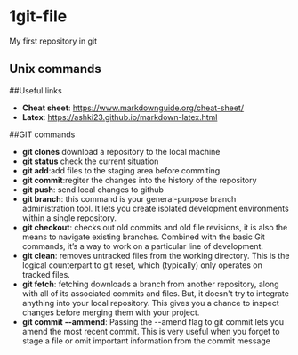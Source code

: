 # 1git-file
My first repository in git 
## Unix commands

##Useful links 
- **Cheat sheet**: https://www.markdownguide.org/cheat-sheet/
- **Latex**: https://ashki23.github.io/markdown-latex.html


##GIT commands
- **git clones** download a repository to the local machine 
- **git status** check the current situation 
- **git add**:add files to the staging area before commiting
- **git commit**:regiter the changes into the history of the repository
- **git push**: send local changes to github
- **git branch**: this command is your general-purpose branch administration tool. It
lets you create isolated development environments within a single repository.
- **git checkout**: checks out old commits and old file revisions, it is also the means
to navigate existing branches. Combined with the basic Git commands, it’s a way to work on
a particular line of development.
- **git clean**: removes untracked files from the working directory. This is the logical
counterpart to git reset, which (typically) only operates on tracked files.
- **git fetch**: fetching downloads a branch from another repository, along with all of its associated commits and files.
But, it doesn't try to integrate anything into your local repository. This gives you a chance to inspect changes before
merging them with your project.
- **git commit --ammend**: Passing the --amend flag to git commit lets you amend the most
recent commit. This is very useful when you forget to stage a file or omit important information from the commit message
